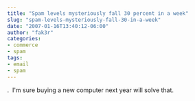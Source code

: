 ```yaml
---
title: "Spam levels mysteriously fall 30 percent in a week"
slug: "spam-levels-mysteriously-fall-30-in-a-week"
date: "2007-01-16T13:40:12-06:00"
author: "fak3r"
categories:
- commerce
- spam
tags:
- email
- spam
---
```


.  I'm sure buying a new computer next year will solve that.
